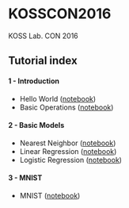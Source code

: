 # KOSSCON2016
KOSS Lab. CON 2016 

## Tutorial index

#### 1 - Introduction
- Hello World ([notebook]())
- Basic Operations ([notebook]())

#### 2 - Basic Models
- Nearest Neighbor ([notebook]())
- Linear Regression ([notebook]())
- Logistic Regression ([notebook]())

#### 3 - MNIST
- MNIST ([notebook]())

